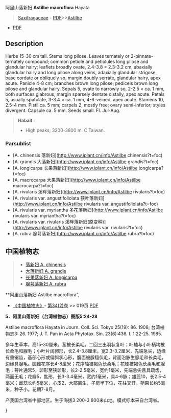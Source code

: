 阿里山落新妇 **Astilbe macroflora** Hayata

> [Saxifragaceae](http://www.iplant.cn/info/Saxifragaceae?t=foc) - [PDF](http://www.iplant.cn/foc/pdf/Saxifragaceae.pdf)>>[Astilbe](http://www.iplant.cn/info/Astilbe?t=foc)
 - [PDF](http://www.iplant.cn/foc/pdf/Astilbe.pdf)

## Description

Herbs 15-30 cm tall. Stems long pilose. Leaves ternately or 2-pinnate-ternately compound; common petiole and petiolules long pilose and glandular hairy; leaflets broadly ovate, 2.4-3.8 × 2.3-3.2 cm, abaxially glandular hairy and long pilose along veins, adaxially glandular strigose, base cordate or obliquely so, margin doubly serrate, glandular hairy, apex acute. Panicle 4-8 cm; branches brown long pilose; pedicels brown long pilose and glandular hairy. Sepals 5, ovate to narrowly so, 2-2.5 × ca. 1 mm, both surfaces glabrous, margin sparsely dentate distally, apex acute. Petals 5, usually spatulate, 3-3.4 × ca. 1 mm, 4-6-veined, apex acute. Stamens 10, 2.5-4 mm. Pistil ca. 5 mm; carpels 2, mostly free; ovary semi-inferior; styles divergent. Capsule ca. 5 mm. Seeds small. Fl. Jul-Aug.

> **Habait** : 
>* High peaks; 3200-3800 m. C Taiwan.

### Parsublist

* [A.  chinensis  落新妇](http://www.iplant.cn/info/Astilbe chinensis?t=foc)
* [A.  grandis  大落新妇](http://www.iplant.cn/info/Astilbe grandis?t=foc)
* [A.  longicarpa  长果落新妇](http://www.iplant.cn/info/Astilbe longicarpa?t=foc)
* [A.  macrocarpa  大果落新妇](http://www.iplant.cn/info/Astilbe macrocarpa?t=foc)
* [A.  rivularis  溪畔落新妇](http://www.iplant.cn/info/Astilbe rivularis?t=foc)
* [A.  rivularis var. angustifoliolata  狭叶落新妇](http://www.iplant.cn/info/Astilbe rivularis var. angustifoliolata?t=foc)
* [A.  rivularis var. myriantha  多花落新妇](http://www.iplant.cn/info/Astilbe rivularis var. myriantha?t=foc)
* [A.  rivularis var. rivularis  溪畔落新妇(原变种)](http://www.iplant.cn/info/Astilbe rivularis var. rivularis?t=foc)
* [A.  rubra  腺萼落新妇](http://www.iplant.cn/info/Astilbe rubra?t=foc)

## 中国植物志

> * [落新妇  A.  chinensis](Astilbe-chinensis-落新妇.md)
> * [大落新妇  A.  grandis](Astilbe-grandis-大落新妇.md)
> * [长果落新妇  A.  longicarpa](Astilbe-longicarpa-长果落新妇.md)
> * [腺萼落新妇  A.  rubra](Astilbe-rubra-腺萼落新妇.md)

**阿里山落新妇 Astilbe macroflora",

* [《中国植物志》](http://www.iplant.cn/frps)- [第34(2)卷](http://www.iplant.cn/frps/vol/34(2)) >> 019页 [PDF](http://www.iplant.cn/frps/pdf/34(2)/019a.PDF)

**5．阿里山落新妇（台湾植物志）图版5:24-28**

Astilbe macroflora Hayata in Journ. Coll. Sci. Tokyo 25(19): 86. 1908; 台湾植物志3: 26. 1977; J. T. Pan in Acta Phytotax. Sin. 23(6):436. f. 1:22-25. 1985.

多年生草本，高15-30厘米。茎被长柔毛。二回三出羽状复叶；叶轴与小叶柄均被长柔毛和腺毛；小叶片阔卵形，长2.4-3.8厘米，宽2.3-3.2厘米，先端急尖，边缘有重锯齿，基部心形或偏斜状心形，腹面被腺糙伏毛，背面沿脉生腺毛和长柔毛，边缘具腺毛。圆锥花序长4-8厘米；花序轴被褐色长柔毛；花梗被褐色长柔毛和腺毛；萼片通常5，卵形至狭卵形，长2-2.5毫米，宽约1毫米，先端急尖且具疏齿，两面无毛；花瓣5，匙形，长3-3.4毫米，宽约1毫米，具4-6脉；雄蕊10，长2.5-4毫米；雌蕊长约5毫米，心皮2，大部离生，子房半下位，花柱叉开。蒴果长约5毫米，种子小。花期7-8月。

产我国台湾省中部地区。生于海拔3 200-3 800米山地。模式标本采自台湾省。

}